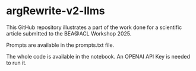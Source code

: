 # argRewrite-v2-llms

This GitHub repository illustrates a part of the work done for a scientific article submitted to the BEA@ACL Workshop 2025.

Prompts are available in the prompts.txt file.

The whole code is available in the notebook. An OPENAI API Key is needed to run it.
